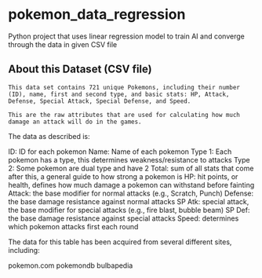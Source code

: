 # pokemon_data_regression
Python project that uses linear regression model to train AI and converge through the data in given CSV file

## About this Dataset (CSV file)
```
This data set contains 721 unique Pokemons, including their number (ID), name, first and second type, and basic stats: HP, Attack, Defense, Special Attack, Special Defense, and Speed. 

This are the raw attributes that are used for calculating how much damage an attack will do in the games.
```
The data as described is:

ID: ID for each pokemon
Name: Name of each pokemon
Type 1: Each pokemon has a type, this determines weakness/resistance to attacks
Type 2: Some pokemon are dual type and have 2
Total: sum of all stats that come after this, a general guide to how strong a pokemon is
HP: hit points, or health, defines how much damage a pokemon can withstand before fainting
Attack: the base modifier for normal attacks (e.g., Scratch, Punch)
Defense: the base damage resistance against normal attacks
SP Atk: special attack, the base modifier for special attacks (e.g., fire blast, bubble beam)
SP Def: the base damage resistance against special attacks
Speed: determines which pokemon attacks first each round

The data for this table has been acquired from several different sites, including:

pokemon.com
pokemondb
bulbapedia
